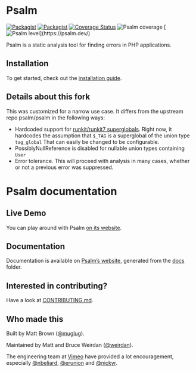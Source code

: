 <h1>Psalm</h1>

[![Packagist](https://img.shields.io/packagist/v/vimeo/psalm.svg)](https://packagist.org/packages/vimeo/psalm)
[![Packagist](https://img.shields.io/packagist/dt/vimeo/psalm.svg)](https://packagist.org/packages/vimeo/psalm)
[![Coverage Status](https://coveralls.io/repos/github/vimeo/psalm/badge.svg)](https://coveralls.io/github/vimeo/psalm)
![Psalm coverage](https://shepherd.dev/github/vimeo/psalm/coverage.svg?)
[![Psalm level](https://shepherd.dev/github/vimeo/psalm/level.svg?)](https://psalm.dev/)

Psalm is a static analysis tool for finding errors in PHP applications.

## Installation

To get started, check out the [installation guide](docs/running_psalm/installation.md).

## Details about this fork

This was customized for a narrow use case. It differs from the upstream repo psalm/psalm in the following ways:

- Hardcoded support for [runkit/runkit7 superglobals](https://secure.php.net/manual/en/runkit.configuration.php#ini.runkit.superglobal).
  Right now, it hardcodes the assumption that `$_TAG` is a superglobal of the union type `tag_global`
  That can easily be changed to be configurable.
- PossiblyNullReference is disabled for nullable union types containing `User`
- Error tolerance. This will proceed with analysis in many cases, whether or not a previous error was suppressed.

# Psalm documentation

## Live Demo

You can play around with Psalm [on its website](https://psalm.dev/).

## Documentation

Documentation is available on [Psalm’s website](https://psalm.dev/docs), generated from the [docs](https://github.com/vimeo/psalm/blob/master/docs) folder.

## Interested in contributing?

Have a look at [CONTRIBUTING.md](CONTRIBUTING.md).

## Who made this

Built by Matt Brown ([@muglug](https://github.com/muglug)).

Maintained by Matt and Bruce Weirdan ([@weirdan](https://github.com/weirdan)).

The engineering team at [Vimeo](https://github.com/vimeo) have provided a lot encouragement, especially [@nbeliard](https://github.com/nbeliard), [@erunion](https://github.com/erunion) and [@nickyr](https://github.com/nickyr).
